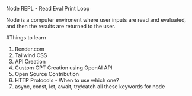 Node REPL - Read Eval Print Loop

Node is a computer environent where user inputs are read and evaluated, and then the results are returned to the user.


#Things to learn

1. Render.com
2. Tailwind CSS
3. API Creation
4. Custom GPT Creation using OpenAI API
5. Open Source Contribution
6. HTTP Protocols - When to use which one?
7. async, const, let, await, try/catch all these keywords for node